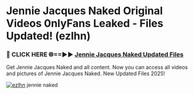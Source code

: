 # Jennie Jacques Naked Original Videos 0nlyFans Leaked - Files Updated! (ezlhn)

<h3>🔴 CLICK HERE 🌐==►► <a href="https://tinyurl.com/up5wt9bj" rel="nofollow">Jennie Jacques Naked Updated Files</a></h3>

Get Jennie Jacques Naked and all content. Now you can access all videos and pictures of Jennie Jacques Naked. New Updated Files 2025!

[![ezlhn](https://i.imgur.com/ABiUzMV.gif)](https://tinyurl.com/up5wt9bj)
jennie naked